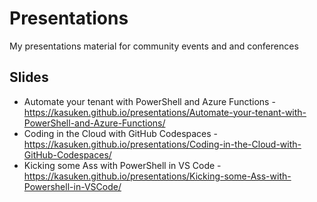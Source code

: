 # Presentations
My presentations material for community events and and conferences

## Slides
- Automate your tenant with PowerShell and Azure Functions - https://kasuken.github.io/presentations/Automate-your-tenant-with-PowerShell-and-Azure-Functions/
- Coding in the Cloud with GitHub Codespaces - https://kasuken.github.io/presentations/Coding-in-the-Cloud-with-GitHub-Codespaces/
- Kicking some Ass with PowerShell in VS Code - https://kasuken.github.io/presentations/Kicking-some-Ass-with-Powershell-in-VSCode/
